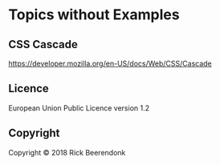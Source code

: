 # Topics without Examples

## CSS Cascade

https://developer.mozilla.org/en-US/docs/Web/CSS/Cascade

## Licence

European Union Public Licence version 1.2

## Copyright

Copyright © 2018 Rick Beerendonk
